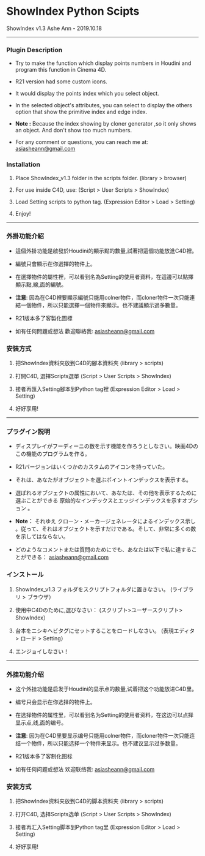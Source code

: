 # ShowIndex Python Scipts

ShowIndex v1.3
Ashe Ann - 2019.10.18

---


### Plugin Description

* Try to make the function which display points numbers in Houdini and program this function in Cinema 4D.

* R21 version had some custom icons.

* It would display the points index which you select object.

* In the selected object's attributes, you can select to display the others option that show the primitive index and edge index.

* **Note :** Because the index showing by cloner generator ,so it only shows an object. And don't show too much numbers.

* For any comment or questions, you can reach me at:
  asiasheann@gmail.com  

  
### Installation

1. Place ShowIndex_v1.3 folder in the scripts folder.
   (library > browser)

2. For use inside C4D, use:
   (Script > User Scripts > ShowIndex)

3. Load Setting scripts to python tag.
   (Expression Editor > Load > Setting)

4. Enjoy!

---


### 外掛功能介紹

* 這個外掛功能是啟發於Houdini的顯示點的數量,試著把這個功能放進C4D裡。

* 編號只會顯示在你選擇的物件上。

* 在選擇物件的屬性裡，可以看到名為Setting的使用者資料，在這邊可以點擇   顯示點,線,面的編號。

* **注意**: 因為在C4D裡要顯示編號只能用colner物件，而cloner物件一次只能連結一個物件，所以只能選擇一個物件來顯示。也不建議顯示過多數量。

* R21版本多了客製化圖標

* 如有任何問題或想法 歡迎聯絡我:
  asiasheann@gmail.com  

  
### 安裝方式

1. 把ShowIndex資料夾放到C4D的腳本資料夾
   (library > scripts)

2. 打開C4D, 選擇Scripts選單
   (Script > User Scripts > ShowIndex)

3. 接者再匯入Setting腳本到Python tag裡
   (Expression Editor > Load > Setting)

4. 好好享用!

---


### プラグイン説明

* ディスプレイがフーディーニの数を示す機能を作ろうとしなさい。映画4Dのこの機能のプログラムを作る。

* R21バージョンはいくつかのカスタムのアイコンを持っていた。

* それは、あなたがオブジェクトを選ぶポイントインデックスを表示する。

* 選ばれるオブジェクトの属性において、あなたは、その他を表示するために選ぶことができる 原始的なインデックスとエッジインデックスを示すオプション 。

* **Note：** それゆえ クローン・メーカージェネレータによるインデックス示し 。従って、それはオブジェクトを示すだけである。そして、非常に多くの数を示してはならない。

* どのようなコメントまたは質問のためにでも、あなたは以下で私に達することができる：
  asiasheann@gmail.com

  
### インストール

1. ShowIndex_v1.3 フォルダをスクリプトフォルダに置きなさい。
   (ライブラリ > ブラウザ）

2. 使用中C4Dのために,選びなさい：
   (スクリプト>ユーザースクリプト> ShowIndex）

3. 台本をニシキヘビタグにセットすることをロードしなさい。
   (表現エディタ > ロード > Setting）

4. エンジョイしなさい！

---


### 外挂功能介绍

* 这个外挂功能是启发于Houdini的显示点的数量,试着把这个功能放进C4D里。

* 编号只会显示在你选择的物件上。

* 在选择物件的属性里，可以看到名为Setting的使用者资料，在这边可以点择 显示点,线,面的编号。

* **注意**: 因为在C4D里要显示编号只能用colner物件，而cloner物件一次只能连结一个物件，所以只能选择一个物件来显示。也不建议显示过多数量。

* R21版本多了客制化图标

* 如有任何问题或想法 欢迎联络我:
  asiasheann@gmail.com

  
### 安装方式

1. 把ShowIndex资料夹放到C4D的脚本资料夹
   (library > scripts)

2. 打开C4D, 选择Scripts选单
   (Script > User Scripts > ShowIndex)

3. 接者再汇入Setting脚本到Python tag里
   (Expression Editor > Load > Setting)

4. 好好享用!